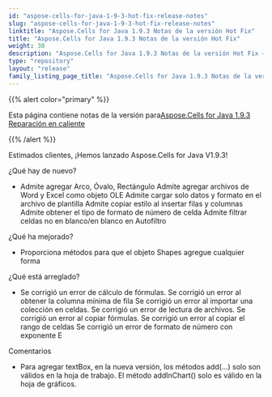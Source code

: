 ```yaml
---
id: "aspose-cells-for-java-1-9-3-hot-fix-release-notes"
slug: "aspose-cells-for-java-1-9-3-hot-fix-release-notes"
linktitle: "Aspose.Cells for Java 1.9.3 Notas de la versión Hot Fix"
title: "Aspose.Cells for Java 1.9.3 Notas de la versión Hot Fix"
weight: 30
description: "Aspose.Cells for Java 1.9.3 Notas de la versión Hot Fix – the latest updates and fixes."
type: "repository"
layout: "release"
family_listing_page_title: "Aspose.Cells for Java 1.9.3 Notas de la versión Hot Fix"
---
```

{{% alert color="primary" %}} 

 Esta página contiene notas de la versión para[Aspose.Cells for Java 1.9.3 Reparación en caliente](https://releases.aspose.com/cells/java/new-releases/aspose.cells-for-java-1.9.3-hot-fix/)

{{% /alert %}} 

Estimados clientes, ¡Hemos lanzado Aspose.Cells for Java V1.9.3!

 ¿Qué hay de nuevo?

- Admite agregar Arco, Óvalo, Rectángulo
 Admite agregar archivos de Word y Excel como objeto OLE
 Admite cargar solo datos y formato en el archivo de plantilla
 Admite copiar estilo al insertar filas y columnas
 Admite obtener el tipo de formato de número de celda
 Admite filtrar celdas no en blanco/en blanco en Autofiltro

 ¿Qué ha mejorado?

- Proporciona métodos para que el objeto Shapes agregue cualquier forma

 ¿Qué está arreglado?

- Se corrigió un error de cálculo de fórmulas.
 Se corrigió un error al obtener la columna mínima de fila
 Se corrigió un error al importar una colección en celdas.
 Se corrigió un error de lectura de archivos.
 Se corrigió un error al copiar fórmulas.
 Se corrigió un error al copiar el rango de celdas
 Se corrigió un error de formato de número con exponente E

 Comentarios

- Para agregar textBox, en la nueva versión, los métodos add(...) solo son válidos en la hoja de trabajo. El método addInChart() solo es válido en la hoja de gráficos.

